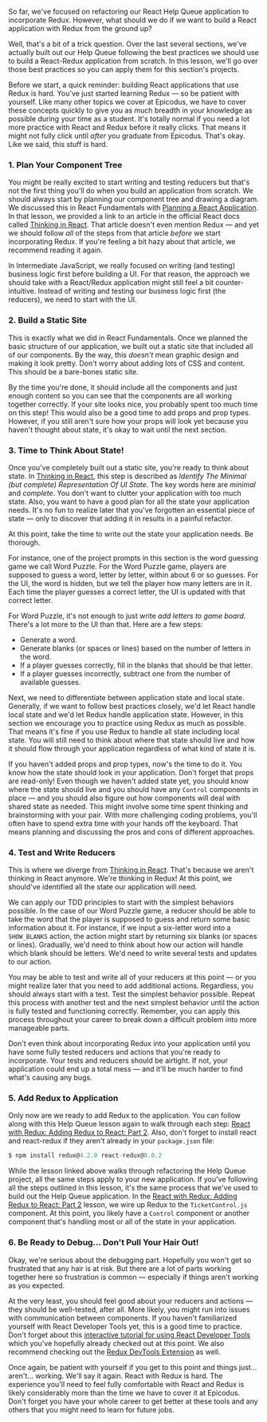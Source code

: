 So far, we've focused on refactoring our React Help Queue application to incorporate Redux. However, what should we do if we want to build a React application with Redux from the ground up?

Well, that's a bit of a trick question. Over the last several sections, we've actually built out our Help Queue following the best practices we should use to build a React-Redux application from scratch. In this lesson, we'll go over those best practices so you can apply them for this section's projects.

Before we start, a quick reminder: building React applications that use Redux is hard. You've just started learning Redux — so be patient with yourself. Like many other topics we cover at Epicodus, we have to cover these concepts quickly to give you as much breadth in your knowledge as possible during your time as a student. It's totally normal if you need a lot more practice with React and Redux before it really clicks. That means it might not fully click until _after_ you graduate from Epicodus. That's okay. Like we said, this stuff is hard.

### 1. Plan Your Component Tree

You might be really excited to start writing and testing reducers but that's not the first thing you'll do when you build an application from scratch. We should always start by planning our component tree and drawing a diagram. We discussed this in React Fundamentals with [Planning a React Application](/react/react-fundamentals/planning-a-react-application). In that lesson, we provided a link to an article in the official React docs called [Thinking in React](https://reactjs.org/docs/thinking-in-react.html). That article doesn't even mention Redux — and yet we should follow _all_ of the steps from that article _before_ we start incorporating Redux. If you're feeling a bit hazy about that article, we recommend reading it again.

In Intermediate JavaScript, we really focused on writing (and testing) business logic first before building a UI. For that reason, the approach we should take with a React/Redux application might still feel a bit counter-intuitive. Instead of writing and testing our business logic first (the reducers), we need to start with the UI.

### 2. Build a Static Site

This is exactly what we did in React Fundamentals. Once we planned the basic structure of our application, we built out a static site that included all of our components. By the way, this _doesn't_ mean graphic design and making it look pretty. Don't worry about adding lots of CSS and content. This should be a bare-bones static site. 

By the time you're done, it should include all the components and just enough content so you can see that the components are all working together correctly. If your site looks nice, you probably spent too much time on this step! This would also be a good time to add props and prop types. However, if you still aren't sure how your props will look yet because you haven't thought about state, it's okay to wait until the next section.

### 3. Time to Think About State!

Once you've completely built out a static site, you're ready to think about state. In [Thinking in React](https://reactjs.org/docs/thinking-in-react.html), this step is described as _Identify The Minimal (but complete) Representation Of UI State_. The key words here are _minimal_ and _complete_. You don't want to clutter your application with too much state. Also, you want to have a good plan for all the state your application needs. It's no fun to realize later that you've forgotten an essential piece of state — only to discover that adding it in results in a painful refactor.

At this point, take the time to write out the state your application needs. Be thorough. 

For instance, one of the project prompts in this section is the word guessing game we call Word Puzzle. For the Word Puzzle game, players are supposed to guess a word, letter by letter, within about 6 or so guesses. For the UI, the word is hidden, but we tell the player how many letters are in it. Each time the player guesses a correct letter, the UI is updated with that correct letter.

For Word Puzzle, it's not enough to just write _add letters to game board_. There's a lot more to the UI than that. Here are a few steps:

* Generate a word.
* Generate blanks (or spaces or lines) based on the number of letters in the word.
* If a player guesses correctly, fill in the blanks that should be that letter.
* If a player guesses incorrectly, subtract one from the number of available guesses.

Next, we need to differentiate between application state and local state. Generally, if we want to follow best practices closely, we'd let React handle local state and we'd let Redux handle application state. However, in this section we encourage you to practice using Redux as much as possible. That means it's fine if you use Redux to handle all state including local state. You will still need to think about where that state should live and how it should flow through your application regardless of what kind of state it is.

If you haven't added props and prop types, now's the time to do it. You know how the state should look in your application. Don't forget that props are read-only! Even though we haven't added state yet, you should know where the state should live and you should have any `Control` components in place — and you should also figure out how components will deal with shared state as needed. This might involve some time spent thinking and brainstorming with your pair. With more challenging coding problems, you'll often have to spend extra time with your hands off the keyboard. That means planning and discussing the pros and cons of different approaches.

### 4. Test and Write Reducers

This is where we diverge from [Thinking in React](https://reactjs.org/docs/thinking-in-react.html). That's because we aren't thinking in React anymore. We're thinking in Redux! At this point, we should've identified all the state our application will need.

We can apply our TDD principles to start with the simplest behaviors possible. In the case of our Word Puzzle game, a reducer should be able to take the word that the player is supposed to guess and return some basic information about it. For instance, if we input a six-letter word into a `SHOW_BLANKS` action, the action might start by returning six blanks (or spaces or lines). Gradually, we'd need to think about how our action will handle which blank should be letters. We'd need to write several tests and updates to our action.

You may be able to test and write all of your reducers at this point — or you might realize later that you need to add additional actions. Regardless, you should always start with a test. Test the simplest behavior possible. Repeat this process with another test and the next simplest behavior until the action is fully tested and functioning correctly. Remember, you can apply this process throughout your career to break down a difficult problem into more manageable parts.

Don't even think about incorporating Redux into your application until you have some fully tested reducers and actions that you're ready to incorporate. Your tests and reducers should be airtight. If not, your application could end up a total mess — and it'll be much harder to find what's causing any bugs. 

### 5. Add Redux to Application

Only now are we ready to add Redux to the application. You can follow along with this Help Queue lesson again to walk through each step: [React with Redux: Adding Redux to React: Part 2](/react/react-with-redux/adding-redux-to-react). Also, don't forget to install react and react-redux if they aren't already in your `package.json` file:

```javascript
$ npm install redux@4.2.0 react-redux@8.0.2
```

While the lesson linked above walks through refactoring the Help Queue project, all the same steps apply to your new application. If you've following all the steps outlined in this lesson, it's the same process that we've used to build out the Help Queue application. In the [React with Redux: Adding Redux to React: Part 2](/react/react-with-redux/adding-redux-to-react) lesson, we wire up Redux to the `TicketControl.js` component. At this point, you likely have a `Control` component or another component that's handling most or all of the state in your application.

### 6. Be Ready to Debug... Don't Pull Your Hair Out!

Okay, we're serious about the debugging part. Hopefully you won't get so frustrated that any hair is at risk. But there are a lot of parts working together here so frustration _is_ common — especially if things aren't working as you expected. 

At the very least, you should feel good about your reducers and actions — they should be well-tested, after all. More likely, you might run into issues with communication between components. If you haven't familiarized yourself with React Developer Tools yet, this is a good time to practice. Don't forget about this [interactive tutorial for using React Developer Tools](https://react-devtools-tutorial.now.sh/) which you've hopefully already checked out at this point. We also recommend checking out the [Redux DevTools Extension](https://github.com/zalmoxisus/redux-devtools-extension) as well.

Once again, be patient with yourself if you get to this point and things just... aren't... working. We'll say it again. React with Redux is hard. The experience you'll need to feel fully comfortable with React and Redux is likely considerably more than the time we have to cover it at Epicodus. Don't forget you have your whole career to get better at these tools and any others that you might need to learn for future jobs.
